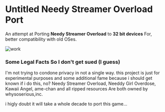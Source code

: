 # Untitled Needy Streamer Overload Port
An attempt at Porting **Needy Streamer Overload** to **32 bit devices** For, better compatibility with old OSes.

![work](https://img.shields.io/badge/work-in%20progress-green?style=plastic)



### Some Legal Facts So I don't get sued (I guess)
I'm not trying to condone privacy in not a single way. this project is just for experimental purposes and some additional fame because i should get known if i do this, no? 
Needy Streamer Overload, Needdy Girl Overdose, Kawaii Angel, ame-chan and all ripped resources Are both owned by whysoserious,inc.

i higly doubt it will take a whole decade to port this game...
